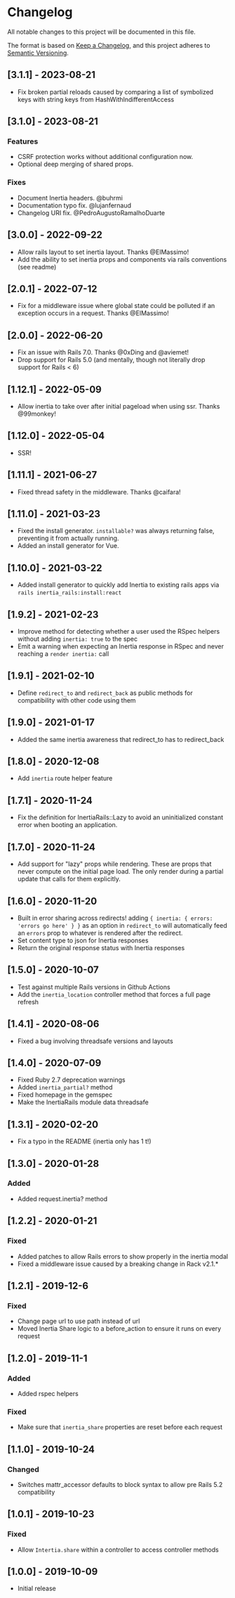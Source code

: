 # Changelog
All notable changes to this project will be documented in this file.

The format is based on [Keep a Changelog](https://keepachangelog.com/en/1.0.0/),
and this project adheres to [Semantic Versioning](https://semver.org/spec/v2.0.0.html).

## [3.1.1] - 2023-08-21

* Fix broken partial reloads caused by comparing a list of symbolized keys with string keys from HashWithIndifferentAccess

## [3.1.0] - 2023-08-21

### Features

* CSRF protection works without additional configuration now.
* Optional deep merging of shared props.

### Fixes

* Document Inertia headers. @buhrmi
* Documentation typo fix. @lujanfernaud
* Changelog URI fix. @PedroAugustoRamalhoDuarte

## [3.0.0] - 2022-09-22

* Allow rails layout to set inertia layout. Thanks @ElMassimo!
* Add the ability to set inertia props and components via rails conventions (see readme)

## [2.0.1] - 2022-07-12

* Fix for a middleware issue where global state could be polluted if an exception occurs in a request. Thanks @ElMassimo!

## [2.0.0] - 2022-06-20

* Fix an issue with Rails 7.0. Thanks @0xDing and @aviemet!
* Drop support for Rails 5.0 (and mentally, though not literally drop support for Rails < 6)

## [1.12.1] - 2022-05-09

* Allow inertia to take over after initial pageload when using ssr. Thanks @99monkey!

## [1.12.0] - 2022-05-04

* SSR!

## [1.11.1] - 2021-06-27

* Fixed thread safety in the middleware. Thanks @caifara!

## [1.11.0] - 2021-03-23

* Fixed the install generator. `installable?` was always returning false, preventing it from actually running.
* Added an install generator for Vue.

## [1.10.0] - 2021-03-22

* Added install generator to quickly add Inertia to existing rails apps via `rails inertia_rails:install:react`

## [1.9.2] - 2021-02-23

* Improve method for detecting whether a user used the RSpec helpers without adding `inertia: true` to the spec
* Emit a warning when expecting an Inertia response in RSpec and never reaching a `render inertia:` call

## [1.9.1] - 2021-02-10

* Define `redirect_to` and `redirect_back` as public methods for compatibility with other code using them

## [1.9.0] - 2021-01-17

* Added the same inertia awareness that redirect_to has to redirect_back

## [1.8.0] - 2020-12-08

* Add `inertia` route helper feature

## [1.7.1] - 2020-11-24

* Fix the definition for InertiaRails::Lazy to avoid an uninitialized constant error when booting an application. 

## [1.7.0] - 2020-11-24

* Add support for "lazy" props while rendering. These are props that never compute on the initial page load. The only render during a partial update that calls for them explicitly.

## [1.6.0] - 2020-11-20

* Built in error sharing across redirects! adding `{ inertia: { errors: 'errors go here' } }` as an option in `redirect_to` will automatically feed an `errors` prop to whatever is rendered after the redirect.
* Set content type to json for Inertia responses
* Return the original response status with Inertia responses

## [1.5.0] - 2020-10-07

* Test against multiple Rails versions in Github Actions
* Add the `inertia_location` controller method that forces a full page refresh

## [1.4.1] - 2020-08-06

* Fixed a bug involving threadsafe versions and layouts

## [1.4.0] - 2020-07-09

* Fixed Ruby 2.7 deprecation warnings
* Added `inertia_partial?` method
* Fixed homepage in the gemspec
* Make the InertiaRails module data threadsafe

## [1.3.1] - 2020-02-20

* Fix a typo in the README (inertia only has 1 t!)

## [1.3.0] - 2020-01-28

### Added

* Added request.inertia? method

## [1.2.2] - 2020-01-21

### Fixed

* Added patches to allow Rails errors to show properly in the inertia modal
* Fixed a middleware issue caused by a breaking change in Rack v2.1.*

## [1.2.1] - 2019-12-6

### Fixed

* Change page url to use path instead of url
* Moved Inertia Share logic to a before_action to ensure it runs on every request

## [1.2.0] - 2019-11-1

### Added

* Added rspec helpers

### Fixed

* Make sure that `inertia_share` properties are reset before each request

## [1.1.0] - 2019-10-24

### Changed

* Switches mattr_accessor defaults to block syntax to allow pre Rails 5.2 compatibility

## [1.0.1] - 2019-10-23

### Fixed

* Allow `Intertia.share` within a controller to access controller methods

## [1.0.0] - 2019-10-09

* Initial release
